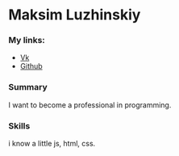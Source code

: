 # Maksim Luzhinskiy
### My links:
* [Vk](https://vk.com/id271705576) 
* [Github](https://github.com/MaksimLuzhinskiy/) 

### Summary 
I want to become a professional in programming.
### Skills 
i know a little js, html, css.
